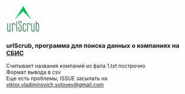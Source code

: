 ![IMAGE](img/urlScrub.png)
### urlScrub, программа для поиска данных о компаниях на [СБИС](hhtp://sbis.ru)

Считывает названия компаний из фала 1.txt построчно  
Формат вывода в csv  
Еще есть проблемы, ISSUE засылать на viktor.vladimirovich.solovev@gmail.com
